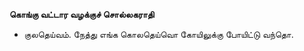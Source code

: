 **கொங்கு வட்டார வழக்குச் சொல்லகராதி**
- குலதெய்வம். நேத்து எங்க கொலதெய்வொ கோயிலுக்கு போயிட்டு வந்தொ.

